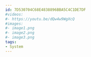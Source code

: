 ```yaml
---
id: 7D530704C68E4838896BBA5C4C1DE7DF
#videos:
#- https://youtu.be/dQw4w9WgXcQ
#images:
#- image1.png
#- image2.png
#- image3.png
tags:
- System
---
```

